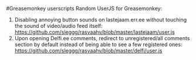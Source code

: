 #Greasemonkey userscripts
Random UserJS for Greasemonkey:
1. Disabling annoying button sounds on lastejaam.err.ee without touching the sound of video/audio feed itself:
https://github.com/sleggg/rasvaahv/blob/master/lastejaam/user.js
2. Upon opening Delfi.ee comments, redirect to unregistered/all comments section by default instead of being able to see a few registered ones:
https://github.com/sleggg/rasvaahv/blob/master/delfi/user.js
